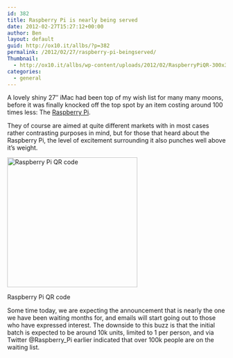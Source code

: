 ```yaml
---
id: 382
title: Raspberry Pi is nearly being served
date: 2012-02-27T15:27:12+00:00
author: Ben
layout: default
guid: http://ox10.it/allbs/?p=382
permalink: /2012/02/27/raspberry-pi-beingserved/
Thumbnail:
  - http://ox10.it/allbs/wp-content/uploads/2012/02/RaspberryPiQR-300x300.png
categories:
  - general
---
```

A lovely shiny 27&#8243; iMac had been top of my wish list for many many moons, before it was finally knocked off the top spot by an item costing around 100 times less: The <a title="http://www.raspberrypi.org" href="http://www.raspberrypi.org" target="_blank">Raspberry Pi</a>.

They of course are aimed at quite different markets with in most cases rather contrasting purposes in mind, but for those that heard about the Raspberry Pi, the level of excitement surrounding it also punches well above it&#8217;s weight.

<div id="attachment_383" style="width: 310px" class="wp-caption aligncenter">
  <a href="http://ox10.it/allbs/wp-content/uploads/2012/02/RaspberryPiQR.png"><img class="size-medium wp-image-383" title="Raspberry Pi QR code" src="http://ox10.it/allbs/wp-content/uploads/2012/02/RaspberryPiQR-300x300.png" alt="Raspberry Pi QR code" width="300" height="300" srcset="/images/allbsuploads/2012/02/RaspberryPiQR-150x150.png 150w, /images/allbsuploads/2012/02/RaspberryPiQR-300x300.png 300w, /images/allbsuploads/2012/02/RaspberryPiQR.png 715w" sizes="(max-width: 300px) 100vw, 300px" /></a>
  
  <p class="wp-caption-text">
    Raspberry Pi QR code
  </p>
</div>

Some time today, we are expecting the announcement that is nearly the one we have been waiting months for, and emails will start going out to those who have expressed interest. The downside to this buzz is that the initial batch is expected to be around 10k units, limited to 1 per person, and via Twitter @Raspberry_Pi earlier indicated that over 100k people are on the waiting list.

&nbsp;